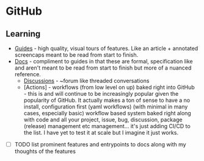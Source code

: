 # GitHub

## Learning

- [Guides](https://guides.github.com) - high quality, visual tours of features. Like an article + annotated screencaps meant to be read from start to finish.
- [Docs](https://docs.github.com/) - compliment to guides in that these are formal, specification like and aren't meant to be read from start to finish but more of a nuanced reference.
  - [Discussions](https://docs.github.com/en/free-pro-team@latest/discussions) - ~forum like threaded conversations
  - [Actions] - workflows (from low level on up) baked right into GitHub - this is and will continue to be increasingly popular given the popularity of GitHub. It actually makes a ton of sense to have a no install, configuration first (yaml workflows) (with minimal in many cases, especially basic) workflow based system baked right along with code and all your project, issue, bug, discussion, package (release) management etc management... it's just adding CI/CD to the list. I have yet to test it at scale but I imagine it just works.
- [ ] TODO list prominent features and entrypoints to docs along with my thoughts of the features